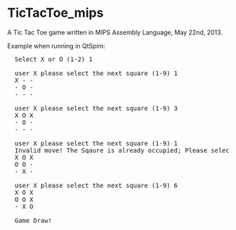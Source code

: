 TicTacToe_mips
==============

A Tic Tac Toe game written in MIPS Assembly Language, May 22nd, 2013.

Example when running in QtSpim:
	
<pre>  Select X or O (1-2) 1

  user X please select the next square (1-9) 1
  X - -
  - O -
  - - -

  user X please select the next square (1-9) 3
  X O X
  - O -
  - - -

  user X please select the next square (1-9) 1
  Invalid move! The Sqaure is already occupied; Please select again (1-9) 8
  X O X
  O O -
  - X -
  
  user X please select the next square (1-9) 6
  X O X
  O O X
  - X O
  
  Game Draw!
</pre>
